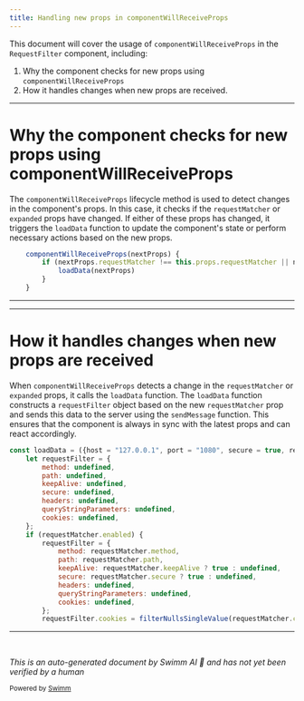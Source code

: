 ```yaml
---
title: Handling new props in componentWillReceiveProps
---
```

This document will cover the usage of `componentWillReceiveProps` in the `RequestFilter` component, including:

1. Why the component checks for new props using `componentWillReceiveProps`
2. How it handles changes when new props are received.

<SwmSnippet path="/src/components/RequestFilter.js" line="87">

---

# Why the component checks for new props using componentWillReceiveProps

The `componentWillReceiveProps` lifecycle method is used to detect changes in the component's props. In this case, it checks if the `requestMatcher` or `expanded` props have changed. If either of these props has changed, it triggers the `loadData` function to update the component's state or perform necessary actions based on the new props.

```javascript
    componentWillReceiveProps(nextProps) {
        if (nextProps.requestMatcher !== this.props.requestMatcher || nextProps.expanded !== this.props.expanded) {
            loadData(nextProps)
        }
    }
```

---

</SwmSnippet>

<SwmSnippet path="/src/components/RequestFilter.js" line="49">

---

# How it handles changes when new props are received

When `componentWillReceiveProps` detects a change in the `requestMatcher` or `expanded` props, it calls the `loadData` function. The `loadData` function constructs a `requestFilter` object based on the new `requestMatcher` prop and sends this data to the server using the `sendMessage` function. This ensures that the component is always in sync with the latest props and can react accordingly.

```javascript
const loadData = ({host = "127.0.0.1", port = "1080", secure = true, requestMatcher = {}, sendMessage}) => {
    let requestFilter = {
        method: undefined,
        path: undefined,
        keepAlive: undefined,
        secure: undefined,
        headers: undefined,
        queryStringParameters: undefined,
        cookies: undefined,
    };
    if (requestMatcher.enabled) {
        requestFilter = {
            method: requestMatcher.method,
            path: requestMatcher.path,
            keepAlive: requestMatcher.keepAlive ? true : undefined,
            secure: requestMatcher.secure ? true : undefined,
            headers: undefined,
            queryStringParameters: undefined,
            cookies: undefined,
        };
        requestFilter.cookies = filterNullsSingleValue(requestMatcher.cookies);
```

---

</SwmSnippet>

&nbsp;

*This is an auto-generated document by Swimm AI 🌊 and has not yet been verified by a human*

<SwmMeta version="3.0.0" repo-id="Z2l0aHViJTNBJTNBbW9ja3NlcnZlci11aSUzQSUzQVN3aW1tLURlbW8=" repo-name="mockserver-ui" doc-type="follow-up"><sup>Powered by [Swimm](/)</sup></SwmMeta>
